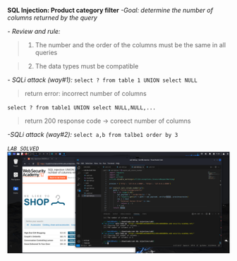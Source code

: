**SQL Injection: Product category filter**
*-Goal: determine the number of columns returned by the query*

*- Review and rule:*
> 1. The number and the order of the columns must be the same in all queries

> 2. The data types must be compatible

*- SQLi attack (way#1):*
`select ? from table 1 UNION select NULL`
 
> return error: incorrect number of columns

`select ? from table1 UNION select NULL,NULL,...`

> return 200 response code 
-> coreect number of columns

*-SQLi attack (way#2):*
`select a,b from talbe1 order by 3`

*`LAB SOLVED`*
![alt text](result.png)